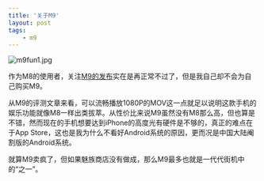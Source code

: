 ```yaml
---
title: '关于M9'
layout: post
tags:
    - m9
---
```


![m9fun1.jpg](http://res.meizu.com/resources/www/images/default/product/m9fun1.jpg)

作为M8的使用者，关注[M9的发布](http://mobile.pconline.com.cn/review/1012/2293920.html)实在是再正常不过了，但是我自己却不会为自己购买M9。

从M9的评测文章来看，可以流畅播放1080P的MOV这一点就足以说明这款手机的娱乐功能就像M8一样出类拔萃。从性价比来说M9虽然没有M8那么高，但也算是不错，然而现在的手机想要达到iPhone的高度光有硬件是不够的，真正的难点在于App Store，这也是我为什么不看好Android系统的原因，更而况是中国大陆阉割版的Android系统。

就算M9卖疯了，但如果魅族商店没有做成，那么M9最多也就是一代代街机中的“之一”。